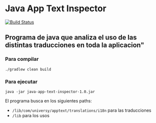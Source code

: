 # Java App Text Inspector
[![Build Status](https://travis-ci.com/universy-code/java-app-config-file.svg?branch=master)](https://travis-ci.com/universy-code/java-app-config-file)

## Programa de java que analiza el uso de las distintas traducciones en toda la aplicacion"


### Para compilar 
`./gradlew clean build`

### Para ejecutar 

`java -jar java-app-text-inspector-1.0.jar` 

El programa busca en los siguientes paths: 

- `/lib/com/universy/apptext/translations/i18n` para las traducciones
- `/lib` para los usos

